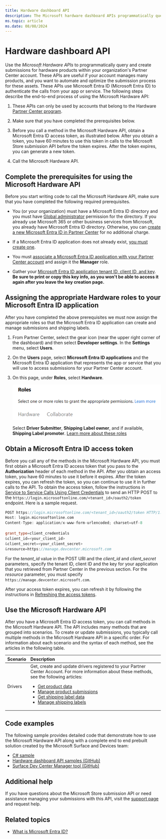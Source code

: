 ```yaml
---
title: Hardware dashboard API
description: The Microsoft hardware dashboard APIs programmatically query and create submissions for hardware products within your organization's Partner Center account.
ms.topic: article
ms.date: 08/08/2024
---
```


# Hardware dashboard API

Use the *Microsoft Hardware APIs* to programmatically query and create submissions for hardware products within your organization's Partner Center account. These APIs are useful if your account manages many products, and you want to automate and optimize the submission process for these assets. These APIs use Microsoft Entra ID (Microsoft Entra ID) to authenticate the calls from your app or service.
The following steps describe the end-to-end process of using the Microsoft Hardware API:

1. These APIs can only be used by accounts that belong to the Hardware [Partner Center program](./get-started-dashboard-submissions.md).

1. Make sure that you have completed the prerequisites below.

1. Before you call a method in the Microsoft Hardware API, obtain a Microsoft Entra ID access token, as illustrated below. After you obtain a token, you have 60 minutes to use this token in calls to the Microsoft Store submission API before the token expires. After the token expires, you can generate a new token.

1. Call the Microsoft Hardware API.

## Complete the prerequisites for using the Microsoft Hardware API

Before you start writing code to call the Microsoft Hardware API, make sure that you have completed the following required prerequisites.

- You (or your organization) must have a Microsoft Entra ID directory and you must have [Global administrator](/azure/active-directory/users-groups-roles/directory-assign-admin-roles)  permission for the directory. If you already use Microsoft 365 or other business services from Microsoft, you already have Microsoft Entra ID directory. Otherwise, you can [create a new Microsoft Entra ID in Partner Center](/windows/uwp/publish/associate-azure-ad-with-partner-center#create-a-brand-new-azure-ad-to-associate-with-your-partner-center-account) for no additional charge.

- If a Microsoft Entra ID application does not already exist, [you must create one](/windows/uwp/publish/add-users-groups-and-azure-ad-applications#create-a-new-azure-ad-application-account-in-your-organizations-directory-and-add-it-to-your-partner-center-account).

- You must [associate a Microsoft Entra ID application with your Partner Center account](/windows/uwp/publish/associate-azure-ad-with-partner-center) and assign it the **Manager** role.

- Gather your [Microsoft Entra ID application tenant ID, client ID, and key](/windows/uwp/publish/add-users-groups-and-azure-ad-applications#manage-keys-for-an-azure-ad-application).  **Be sure to print or copy this key info, as you won't be able to access it again after you leave the key creation page.**

## Assigning the appropriate Hardware roles to your Microsoft Entra ID application

After you have completed the above prerequisites we must now assign the appropriate roles so that the Microsoft Entra ID application can create and manage submissions and shipping labels.

1. From Partner Center, select the gear icon (near the upper right corner of the dashboard) and then select **Developer settings**. In the **Settings** menu, select **Users**.

1. On the **Users** page, select **Microsoft Entra ID applications** and the Microsoft Entra ID application that represents the app or service that you will use to access submissions for your Partner Center account.

1. On this page, under **Roles**, select **Hardware**.

    ![A screenshot showing the Hardware tab in the Roles section.](images/hardware-tab-in-roles-section.png)

    Select **Driver Submitter**, **Shipping Label owner**, and if available, **Shipping Label promoter**.  [Learn more about these roles](./hardware-dashboard-users-manage.md)

## Obtain a Microsoft Entra ID access token

Before you call any of the methods in the Microsoft Hardware API, you must first obtain a Microsoft Entra ID access token that you pass to the **Authorization** header of each method in the API. After you obtain an access token, you have 60 minutes to use it before it expires. After the token expires, you can refresh the token, so you can continue to use it in further calls to the API. To obtain the access token, follow the instructions in [Service to Service Calls Using Client Credentials](/azure/active-directory/azuread-dev/v1-oauth2-client-creds-grant-flow) to send an HTTP POST to the `https://login.microsoftonline.com/<tenant_id>/oauth2/token` endpoint. Here is a sample request.

```cpp
POST https://login.microsoftonline.com/<tenant_id>/oauth2/token HTTP/1.1
Host: login.microsoftonline.com
Content-Type: application/x-www-form-urlencoded; charset=utf-8

grant_type=client_credentials
&client_id=<your_client_id>
&client_secret=<your_client_secret>
&resource=https://manage.devcenter.microsoft.com
```

For the *tenant_id* value in the POST URI and the *client_id* and *client_secret* parameters, specify the tenant ID, client ID and the key for your application that you retrieved from Partner Center in the previous section. For the *resource* parameter, you must specify `https://manage.devcenter.microsoft.com`.

After your access token expires, you can refresh it by following the instructions in [Refreshing the access tokens](/azure/active-directory/azuread-dev/v1-protocols-oauth-code#refreshing-the-access-tokens).

## Use the Microsoft Hardware API

After you have a Microsoft Entra ID access token, you can call methods in the Microsoft Hardware API. The API includes many methods that are grouped into scenarios. To create or update submissions, you typically call multiple methods in the Microsoft Hardware API in a specific order. For information about each scenario and the syntax of each method, see the articles in the following table.

| Scenario | Description |
|:--|:--|
| Drivers | Get, create and update drivers registered to your Partner Center Account. For more information about these methods, see the following articles:<ul><li>[Get product data](get-product-data.md)</li><li>[Manage product submissions](manage-product-submissions.md)</li><li>[Get shipping label data](get-shipping-labels.md)</li><li>[Manage shipping labels](manage-shipping-labels.md)</li></ul>|

## Code examples

The following sample provides detailed code that demonstrate how to use the Microsoft Hardware API along with a complete end to end prebuilt solution created by the Microsoft Surface and Devices team:

- [C# sample](https://download.microsoft.com/download/C/F/4/CF404E53-87A0-4204-BA13-A64B09A237C1/HardwareApiCSharpSample.zip)
- [Hardware dashboard API samples (GitHub)](https://aka.ms/hpc_async_api_samples)
- [Surface Dev Center Manager tool (GitHub)](https://github.com/Microsoft/SDCM)

## Additional help

If you have questions about the Microsoft Store submission API or need assistance managing your submissions with this API, visit the [support page](https://partner.microsoft.com/dashboard/account/help?returnUri=https://developer.microsoft.com/dashboard/hardware) and request help.

## Related topics

- [What is Microsoft Entra ID?](/azure/active-directory/fundamentals/active-directory-whatis)
